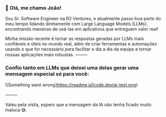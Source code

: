 ### 👋 Olá, me chamo João!

Sou Sr. Software Engineer na R2 Ventures, e atualmente passo boa parte do meu tempo lidando diretamente com Large Language Models (LLMs), encontrando maneiras de usá-las em aplicativos que entreguem valor real!

Minha missão recente é tornar as respostas geradas por LLMs mais confiáveis e úteis no mundo real, além de criar ferramentas e automações usando o que for necessário para facilitar o dia a dia da equipe e tornar nossas aplicações mais robustas.
⸻

### Confio tanto em LLMs que deixei uma delas gerar uma mensagem especial só para você:
![Something went wrong]https://readme.ja1code.dev/ai-text.png)

⸻

Valeu pela visita, espero que a mensagem da IA não tenha ficado muito maluca 😅.
